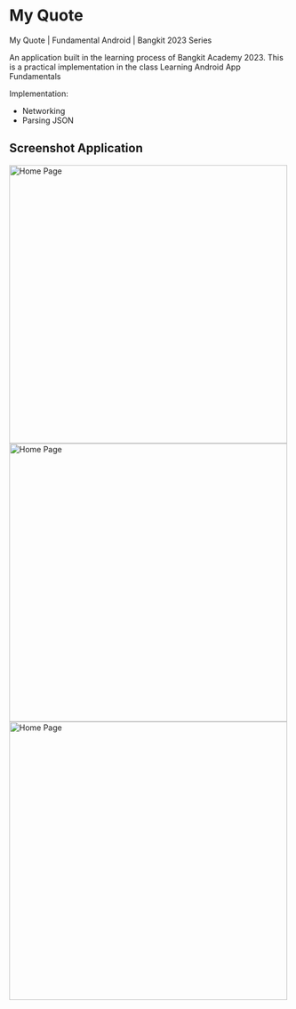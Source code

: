 # My Quote
My Quote | Fundamental Android | Bangkit 2023 Series

An application built in the learning process of Bangkit Academy 2023. This is a practical implementation in the class Learning Android App Fundamentals

Implementation:
- Networking
- Parsing JSON

## Screenshot Application
<img src="https://github.com/riyandifirman/my-quote/assets/49358131/5429c132-759a-4864-96fe-3f319c040d02" alt="Home Page" widht="500" height="500">
<img src="https://github.com/riyandifirman/my-quote/assets/49358131/ce246add-7fe2-4e6d-b26e-30151a843925" alt="Home Page" widht="500" height="500">
<img src="https://github.com/riyandifirman/my-quote/assets/49358131/1de0527c-d20d-402c-b57e-e0d8f317544b" alt="Home Page" widht="500" height="500">

